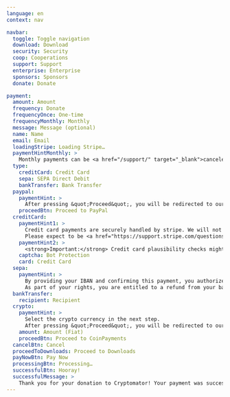 ```yaml
---
language: en
context: nav

navbar:
  toggle: Toggle navigation
  download: Download
  security: Security
  coop: Cooperations
  support: Support
  enterprise: Enterprise
  sponsors: Sponsors
  donate: Donate

payment:
  amount: Amount
  frequency: Donate
  frequencyOnce: One-time
  frequencyMonthly: Monthly
  message: Message (optional)
  name: Name
  email: Email
  loadingStripe: Loading Stripe…
  paymentHintMonthly: >
    Monthly payments can be <a href="/support/" target="_blank">canceled</a> anytime.
  type:
    creditCard: Credit Card
    sepa: SEPA Direct Debit
    bankTransfer: Bank Transfer
  paypal:
    paymentHint: >
      After pressing &quot;Proceed&quot;, you will be redirected to our PayPal site.
    proceedBtn: Proceed to PayPal
  creditCard:
    paymentHint1: >
      Credit card payments are securely handled by stripe. We will not be able to see your card number or CVC.
      Please expect to be <a href="https://support.stripe.com/questions/i-have-a-charge-on-my-card-from-stripe-but-i-m-not-a-stripe-user" target="_blank">charged by Stripe</a>.
    paymentHint2: >
      <strong>Important:</strong> Credit card plausibility checks might fail when using anonymizing services such as proxies or Tor.
    captcha: Bot Protection
    card: Credit Card
  sepa:
    paymentHint: >
      By providing your IBAN and confirming this payment, you authorize Skymatic UG and <a href="https://stripe.com" target="_blank">Stripe</a>, our payment service provider to send instructions to your bank to debit your account and your bank to debit your account in accordance with the instructions from Skymatic UG and Stripe.
      As part of your rights, you are entitled to a refund from your bank under the terms and conditions of your agreement with your bank. A refund must be claimed within 8 weeks starting from the date on which your account was debited.
  bankTransfer:
    recipient: Recipient
  crypto:
    paymentHint: >
      Select the crypto currency in the next step.
      After pressing &quot;Proceed&quot;, you will be redirected to our CoinPayments site.
    amount: Amount (Fiat)
    proceedBtn: Proceed to CoinPayments
  cancelBtn: Cancel
  proceedToDownloads: Proceed to Downloads
  payNowBtn: Pay Now
  processingBtn: Processing…
  successfulBtn: Hooray!
  successfulMessage: >
    Thank you for your donation to Cryptomator! Your payment was successful and you'll get to the Downloads page in the next step. Happy crypting! :tada:
---
```

